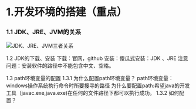 # 1.开发环境的搭建（重点）
### 1.1 JDK、JRE、JVM的关系

![JDK、JRE、JVM三者关系](Java/Chapter_1/img/JDK、JRE、JVM三者关系.bmp)

1.2 JDK的下载、安装
下载：官网，github
安装：傻瓜式安装：JDK 、JRE
   注意问题：安装软件的路径中不能包含中文、空格。

1.3 path环境变量的配置
1.3.1 为什么配置path环境变量？
path环境变量：windows操作系统执行命令时所要搜寻的路径
为什么要配置path:希望java的开发工具（javac.exe,java.exe)在任何的文件路径下都可以执行成功。
1.3.2 如何配置？


